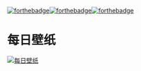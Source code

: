 [![forthebadge](https://forthebadge.com/images/badges/ages-20-30.svg)](https://www.jixiaokang.com)[![forthebadge](https://forthebadge.com/images/badges/for-you.svg)](https://forthebadge.com)[![forthebadge](https://forthebadge.com/images/badges/made-with-vue.svg)](https://forthebadge.com)
# 每日壁纸
[![每日壁纸](https://cn.bing.com/th?id=OHR.EarthriseSequence_ZH-CN0750195611_1920x1080.jpg&rf=LaDigue_1920x1080.jpg&pid=hp)](https://www.jixiaokang.com)